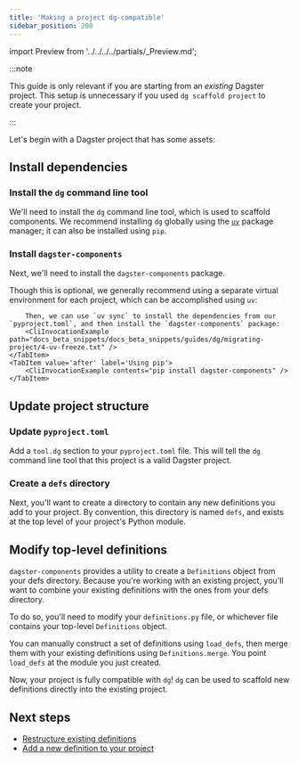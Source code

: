 ```yaml
---
title: 'Making a project dg-compatible'
sidebar_position: 200
---
```


import Preview from '../../../../partials/\_Preview.md';

<Preview />

:::note

This guide is only relevant if you are starting from an _existing_ Dagster project. This setup is unnecessary if you used `dg scaffold project` to create your project.

:::

Let's begin with a Dagster project that has some assets:

<CliInvocationExample path="docs_beta_snippets/docs_beta_snippets/guides/dg/migrating-project/1-tree.txt"  />

## Install dependencies

### Install the `dg` command line tool

We'll need to install the `dg` command line tool, which is used to scaffold components. We recommend installing `dg` globally using the [`uv`](https://docs.astral.sh/uv/getting-started/installation/) package manager; it can also be installed using `pip`.

<CliInvocationExample contents="uv tool install dagster-dg" />

### Install `dagster-components`

Next, we'll need to install the `dagster-components` package.

Though this is optional, we generally recommend using a separate virtual environment for each project, which can be accomplished using `uv`:

<Tabs>
    <TabItem value='before' label='Using uv virtual environment'>
        <CliInvocationExample path="docs_beta_snippets/docs_beta_snippets/guides/dg/migrating-project/3-uv-venv.txt" />

        Then, we can use `uv sync` to install the dependencies from our `pyproject.toml`, and then install the `dagster-components` package:
        <CliInvocationExample path="docs_beta_snippets/docs_beta_snippets/guides/dg/migrating-project/4-uv-freeze.txt" />
    </TabItem>
    <TabItem value='after' label='Using pip'>
        <CliInvocationExample contents="pip install dagster-components" />
    </TabItem>
</Tabs>

## Update project structure

### Update `pyproject.toml`

Add a `tool.dg` section to your `pyproject.toml` file. This will tell the `dg` command line tool that this project is a valid Dagster project.

<CodeExample path="docs_beta_snippets/docs_beta_snippets/guides/dg/migrating-project/2-pyproject.toml" language="toml" title="pyproject.toml" />


### Create a `defs` directory

Next, you'll want to create a directory to contain any new definitions you add to your project. By convention, this directory is named `defs`, and exists at the top level of your project's Python module.

<CliInvocationExample path="docs_beta_snippets/docs_beta_snippets/guides/dg/migrating-project/5-mkdir-defs.txt" />

## Modify top-level definitions

`dagster-components` provides a utility to create a `Definitions` object from your defs directory. Because you're working with an existing project, you'll want to combine your existing definitions with the ones from your defs directory.

To do so, you'll need to modify your `definitions.py` file, or whichever file contains your top-level `Definitions` object.

You can manually construct a set of definitions using `load_defs`, then merge them with your existing definitions using `Definitions.merge`. You point `load_defs` at the module you just created.

<Tabs>
    <TabItem value='before' label='Before'>
        <CodeExample path="docs_beta_snippets/docs_beta_snippets/guides/dg/migrating-project/6-initial-definitions.py" language="python" />
    </TabItem>
    <TabItem value='after' label='After'>
        <CodeExample path="docs_beta_snippets/docs_beta_snippets/guides/dg/migrating-project/7-updated-definitions.py" language="python" />
    </TabItem>
</Tabs>

Now, your project is fully compatible with `dg`! `dg` can be used to scaffold new definitions directly into the existing project.

## Next steps

- [Restructure existing definitions](/guides/labs/dg/incrementally-adopting-dg/migrating-definitions)
- [Add a new definition to your project](/guides/labs/dg/dagster-definitions)
